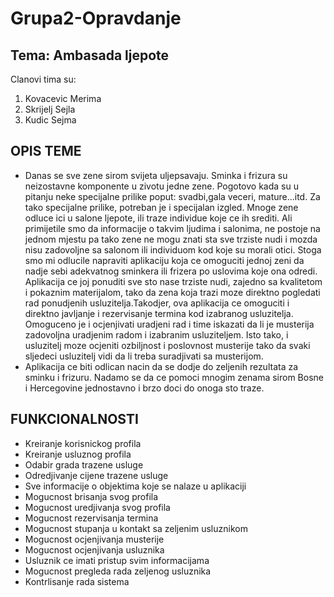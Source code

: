 # Grupa2-Opravdanje

## **Tema: Ambasada ljepote**

Clanovi tima su:
1. Kovacevic Merima
2. Skrijelj Sejla
3. Kudic Sejma
    
    
## **OPIS TEME**

- Danas se sve zene sirom svijeta uljepsavaju. Sminka i frizura su neizostavne komponente u zivotu jedne zene. Pogotovo kada su u pitanju   neke specijalne prilike poput: svadbi,gala veceri, mature...itd. Za tako specijalne prilike, potreban je i specijalan izgled. Mnoge zene   odluce ici u salone ljepote, ili traze individue koje ce ih srediti. Ali primijetile smo da informacije o takvim ljudima i salonima, ne   postoje na jednom mjestu pa tako zene ne mogu znati sta sve trziste nudi i mozda nisu zadovoljne sa salonom ili individuom kod koje su     morali otici. Stoga smo mi odlucile napraviti aplikaciju koja ce omoguciti jednoj zeni da nadje sebi adekvatnog sminkera ili frizera po   uslovima koje ona odredi. Aplikacija ce joj ponuditi sve sto nase trziste nudi, zajedno sa kvalitetom i pokaznim materijalom, tako da     zena koja trazi moze direktno pogledati rad ponudjenih usluzitelja.Takodjer, ova aplikacija ce omoguciti i direktno javljanje i           rezervisanje termina kod izabranog usluzitelja. Omoguceno je i ocjenjivati uradjeni rad i time iskazati da li je musterija zadovoljna     uradjenim radom i izabranim usluziteljem. Isto tako, i usluzitelj moze ocjeniti ozbiljnost i poslovnost musterije tako da svaki sljedeci   usluzitelj vidi da li treba suradjivati sa musterijom. 
- Aplikacija ce biti odlican nacin da se dodje do zeljenih rezultata za sminku i frizuru. Nadamo se da ce pomoci mnogim zenama sirom Bosne   i Hercegovine jednostavno i brzo doci do onoga sto traze. 


## **FUNKCIONALNOSTI** 
- Kreiranje korisnickog profila
- Kreiranje usluznog profila
- Odabir grada trazene usluge
- Odredjivanje cijene trazene usluge
- Sve informacije o objektima koje se nalaze u aplikaciji
- Mogucnost brisanja svog profila
- Mogucnost uredjivanja svog profila
- Mogucnost rezervisanja termina 
- Mogucnost stupanja u kontakt sa zeljenim usluznikom
- Mogucnost ocjenjivanja musterije
- Mogucnost ocjenjivanja usluznika
- Usluznik ce imati pristup svim informacijama
- Mogucnost pregleda rada zeljenog usluznika
- Kontrlisanje rada sistema 
